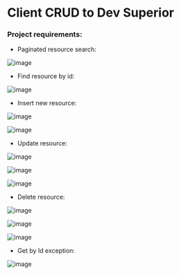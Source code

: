 # Client CRUD to Dev Superior

### Project requirements:

 - Paginated resource search:
   
![image](https://github.com/paulovitorc1/client-crud/assets/96089877/ad90c3a6-5cf0-40d3-b716-df2d63194541)

 
 - Find resource by id:

![image](https://github.com/paulovitorc1/client-crud/assets/96089877/982d216c-3d35-4fee-a523-09af0ede6439)


 - Insert new resource:

![image](https://github.com/paulovitorc1/client-crud/assets/96089877/5c571052-b83c-4393-abfe-dc44f5850774)

![image](https://github.com/paulovitorc1/client-crud/assets/96089877/8066d47e-8564-4401-9215-1b763f90b2ce)

 
 - Update resource:

![image](https://github.com/paulovitorc1/client-crud/assets/96089877/2d6f6b7b-d3b3-48b2-b73d-58c7e7e2e2a7)

![image](https://github.com/paulovitorc1/client-crud/assets/96089877/4f9e97ed-00ab-4ced-be83-d579a45ff1b6)

![image](https://github.com/paulovitorc1/client-crud/assets/96089877/93f3573d-1584-46c3-bd5d-24dad7eae1f0)


 - Delete resource:

![image](https://github.com/paulovitorc1/client-crud/assets/96089877/ba3839ff-8f03-4d3e-b86a-cd6467190226)

![image](https://github.com/paulovitorc1/client-crud/assets/96089877/c685119c-f88f-455f-a222-52184f93723d)

![image](https://github.com/paulovitorc1/client-crud/assets/96089877/f9b1f59c-24b2-403a-a08d-2fe9aa95d13a)


 - Get by Id exception:

![image](https://github.com/paulovitorc1/client-crud/assets/96089877/8d1c0d42-c3ba-4924-a973-31a2b3bd4e20)



